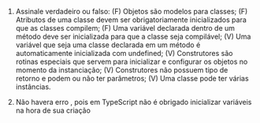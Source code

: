 1. Assinale verdadeiro ou falso:
(F) Objetos são modelos para classes;
(F) Atributos de uma classe devem ser obrigatoriamente inicializados para que as
classes compilem;
(F) Uma variável declarada dentro de um método deve ser inicializada para que a
classe seja compilável;
(V) Uma variável que seja uma classe declarada em um método é automaticamente
inicializada com undefined;
(V) Construtores são rotinas especiais que servem para inicializar e configurar os
objetos no momento da instanciação;
(V) Construtores não possuem tipo de retorno e podem ou não ter parâmetros;
(V) Uma classe pode ter várias instâncias.

2. Não havera erro , pois em TypeScript não é obrigado inicializar variáveis na hora de sua criação

